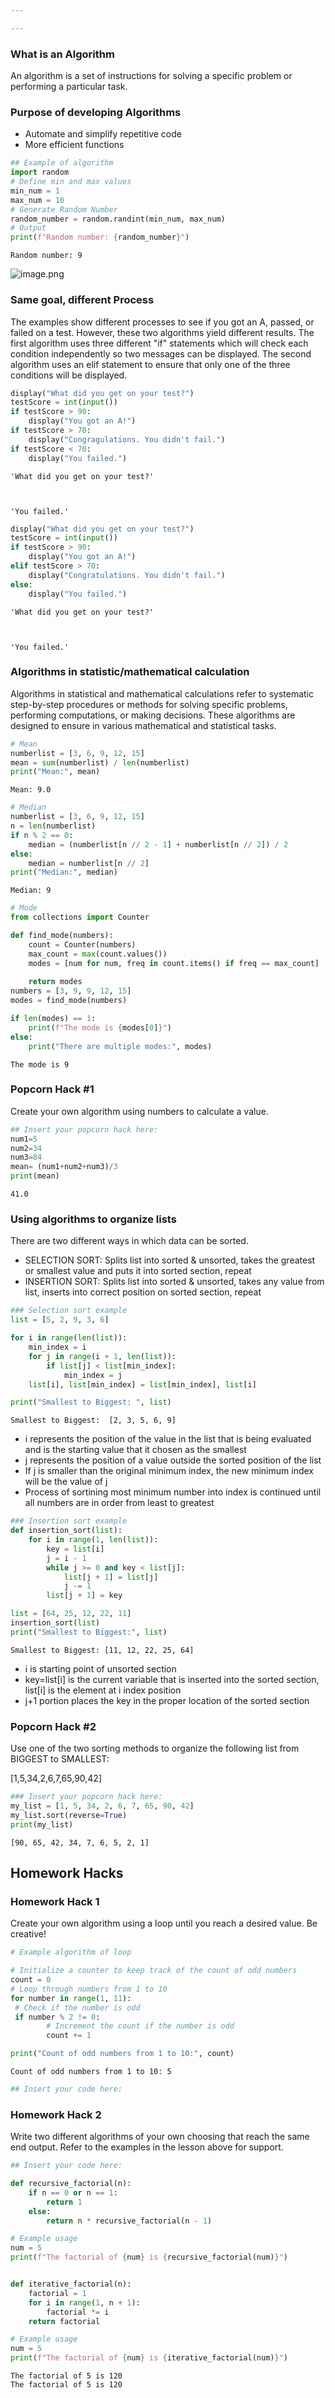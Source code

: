 ```yaml
---

---
```


### What is an Algorithm   
An algorithm is a set of instructions for solving a specific problem or performing a particular task.

### Purpose of developing Algorithms
- Automate and simplify repetitive code
- More efficient functions


```python
## Example of algorithm
import random
# Define min and max values
min_num = 1
max_num = 10
# Generate Random Number
random_number = random.randint(min_num, max_num)
# Output
print(f"Random number: {random_number}")
```

    Random number: 9


![image.png](image.png)

### Same goal, different Process
The examples show different processes to see if you got an A, passed, or failed on a test. However, these two algorithms yield different results. The first algorithm uses three different "if" statements which will check each condition independently so two messages can be displayed. The second algorithm uses an elif statement to ensure that only one of the three conditions will be displayed.


```python
display("What did you get on your test?")
testScore = int(input())
if testScore > 90:
    display("You got an A!")
if testScore > 70:
    display("Congragulations. You didn't fail.")
if testScore < 70:
    display("You failed.")
```


    'What did you get on your test?'



    'You failed.'



```python
display("What did you get on your test?")
testScore = int(input())
if testScore > 90:
    display("You got an A!")
elif testScore > 70:
    display("Congratulations. You didn't fail.")
else:
    display("You failed.")
```


    'What did you get on your test?'



    'You failed.'


### Algorithms in statistic/mathematical calculation
Algorithms in statistical and mathematical calculations refer to systematic step-by-step procedures or methods for solving specific problems, performing computations, or making decisions. These algorithms are designed to ensure in various mathematical and statistical tasks.


```python
# Mean
numberlist = [3, 6, 9, 12, 15]
mean = sum(numberlist) / len(numberlist)
print("Mean:", mean)
```

    Mean: 9.0



```python
# Median
numberlist = [3, 6, 9, 12, 15]
n = len(numberlist)
if n % 2 == 0:
    median = (numberlist[n // 2 - 1] + numberlist[n // 2]) / 2
else:
    median = numberlist[n // 2]
print("Median:", median)
```

    Median: 9



```python
# Mode
from collections import Counter

def find_mode(numbers):
    count = Counter(numbers)
    max_count = max(count.values())
    modes = [num for num, freq in count.items() if freq == max_count]
    
    return modes 
numbers = [3, 9, 9, 12, 15]
modes = find_mode(numbers)

if len(modes) == 1:
    print(f"The mode is {modes[0]}")
else:
    print("There are multiple modes:", modes)
```

    The mode is 9


### Popcorn Hack #1
Create your own algorithm using numbers to calculate a value.


```python
## Insert your popcorn hack here:
num1=5
num2=34
num3=84
mean= (num1+num2+num3)/3
print(mean)
```

    41.0


### Using algorithms to organize lists
There are two different ways in which data can be sorted.
- SELECTION SORT: Splits list into sorted & unsorted, takes the greatest or smallest value and puts it into sorted section, repeat
- INSERTION SORT: Splits list into sorted & unsorted, takes any value from list, inserts into correct position on sorted section, repeat


```python
### Selection sort example
list = [5, 2, 9, 3, 6]

for i in range(len(list)):
    min_index = i
    for j in range(i + 1, len(list)):
        if list[j] < list[min_index]:
            min_index = j
    list[i], list[min_index] = list[min_index], list[i]

print("Smallest to Biggest: ", list)
```

    Smallest to Biggest:  [2, 3, 5, 6, 9]


- i represents the position of the value in the list that is being evaluated and is the starting value that it chosen as the smallest
- j represents the position of a value outside the sorted position of the list
- If j is smaller than the original minimum index, the new minimum index will be the value of j
- Process of sortining most minimum number into index is continued until all numbers are in order from least to greatest


```python
### Insertion sort example
def insertion_sort(list):
    for i in range(1, len(list)):
        key = list[i]
        j = i - 1
        while j >= 0 and key < list[j]:
            list[j + 1] = list[j]
            j -= 1
        list[j + 1] = key

list = [64, 25, 12, 22, 11]
insertion_sort(list)
print("Smallest to Biggest:", list)
```

    Smallest to Biggest: [11, 12, 22, 25, 64]


- i is starting point of unsorted section
- key=list[i] is the current variable that is inserted into the sorted section, list[i] is the element at i index position
- j+1 portion places the key in the proper location of the sorted section

### Popcorn Hack #2
Use one of the two sorting methods to organize the following list from BIGGEST to SMALLEST:

[1,5,34,2,6,7,65,90,42]


```python
### Insert your popcorn hack here:
my_list = [1, 5, 34, 2, 6, 7, 65, 90, 42]
my_list.sort(reverse=True)
print(my_list)


```

    [90, 65, 42, 34, 7, 6, 5, 2, 1]


## Homework Hacks

### Homework Hack 1
Create your own algorithm using a loop until you reach a desired value. Be creative!


```python
# Example algorithm of loop

# Initialize a counter to keep track of the count of odd numbers
count = 0
# Loop through numbers from 1 to 10
for number in range(1, 11):  
 # Check if the number is odd
 if number % 2 != 0: 
        # Increment the count if the number is odd
        count += 1  

print("Count of odd numbers from 1 to 10:", count)
```

    Count of odd numbers from 1 to 10: 5



```python
## Insert your code here:
```

### Homework Hack 2
Write two different algorithms of your own choosing that reach the same end output. Refer to the examples in the lesson above for support.


```python
## Insert your code here:

def recursive_factorial(n):
    if n == 0 or n == 1:
        return 1
    else:
        return n * recursive_factorial(n - 1)

# Example usage
num = 5
print(f"The factorial of {num} is {recursive_factorial(num)}")


def iterative_factorial(n):
    factorial = 1
    for i in range(1, n + 1):
        factorial *= i
    return factorial

# Example usage
num = 5
print(f"The factorial of {num} is {iterative_factorial(num)}")


```

    The factorial of 5 is 120
    The factorial of 5 is 120

